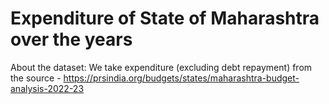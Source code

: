 # Expenditure of State of Maharashtra over the years
About the dataset:
 We take expenditure (excluding debt repayment) from the source - https://prsindia.org/budgets/states/maharashtra-budget-analysis-2022-23
